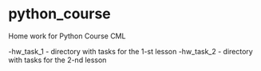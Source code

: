 # python_course
Home work for Python Course CML

-hw_task_1 - directory with tasks for the 1-st lesson
-hw_task_2 - directory with tasks for the 2-nd lesson
